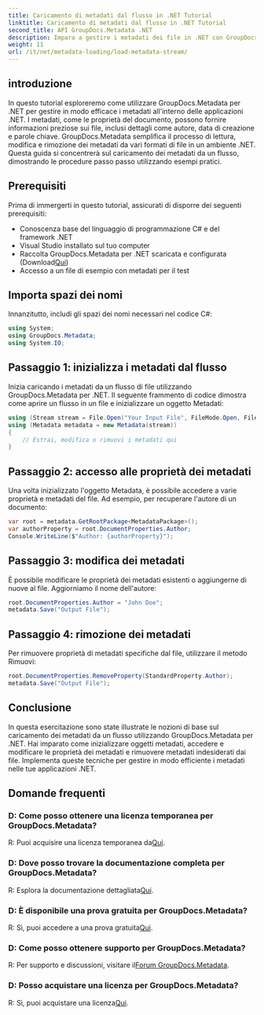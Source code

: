 ```yaml
---
title: Caricamento di metadati dal flusso in .NET Tutorial
linktitle: Caricamento di metadati dal flusso in .NET Tutorial
second_title: API GroupDocs.Metadata .NET
description: Impara a gestire i metadati dei file in .NET con GroupDocs.Metadata. Guida passo passo per caricare, modificare e rimuovere i metadati dagli stream.
weight: 11
url: /it/net/metadata-loading/load-metadata-stream/
---
```

## introduzione
In questo tutorial esploreremo come utilizzare GroupDocs.Metadata per .NET per gestire in modo efficace i metadati all'interno delle applicazioni .NET. I metadati, come le proprietà del documento, possono fornire informazioni preziose sui file, inclusi dettagli come autore, data di creazione e parole chiave. GroupDocs.Metadata semplifica il processo di lettura, modifica e rimozione dei metadati da vari formati di file in un ambiente .NET. Questa guida si concentrerà sul caricamento dei metadati da un flusso, dimostrando le procedure passo passo utilizzando esempi pratici.
## Prerequisiti
Prima di immergerti in questo tutorial, assicurati di disporre dei seguenti prerequisiti:
- Conoscenza base del linguaggio di programmazione C# e del framework .NET
- Visual Studio installato sul tuo computer
-  Raccolta GroupDocs.Metadata per .NET scaricata e configurata (Download[Qui](https://releases.groupdocs.com/metadata/net/))
- Accesso a un file di esempio con metadati per il test

## Importa spazi dei nomi
Innanzitutto, includi gli spazi dei nomi necessari nel codice C#:
```csharp
using System;
using GroupDocs.Metadata;
using System.IO;
```
## Passaggio 1: inizializza i metadati dal flusso
Inizia caricando i metadati da un flusso di file utilizzando GroupDocs.Metadata per .NET. Il seguente frammento di codice dimostra come aprire un flusso in un file e inizializzare un oggetto Metadati:

```csharp
using (Stream stream = File.Open("Your Input File", FileMode.Open, FileAccess.ReadWrite))
using (Metadata metadata = new Metadata(stream))
{
    // Estrai, modifica o rimuovi i metadati qui
}
```
## Passaggio 2: accesso alle proprietà dei metadati
Una volta inizializzato l'oggetto Metadata, è possibile accedere a varie proprietà e metadati del file. Ad esempio, per recuperare l'autore di un documento:

```csharp
var root = metadata.GetRootPackage<MetadataPackage>();
var authorProperty = root.DocumentProperties.Author;
Console.WriteLine($"Author: {authorProperty}");
```
## Passaggio 3: modifica dei metadati
È possibile modificare le proprietà dei metadati esistenti o aggiungerne di nuove al file. Aggiorniamo il nome dell'autore:

```csharp
root.DocumentProperties.Author = "John Doe";
metadata.Save("Output File");
```
## Passaggio 4: rimozione dei metadati
Per rimuovere proprietà di metadati specifiche dal file, utilizzare il metodo Rimuovi:

```csharp
root.DocumentProperties.RemoveProperty(StandardProperty.Author);
metadata.Save("Output File");
```

## Conclusione
In questa esercitazione sono state illustrate le nozioni di base sul caricamento dei metadati da un flusso utilizzando GroupDocs.Metadata per .NET. Hai imparato come inizializzare oggetti metadati, accedere e modificare le proprietà dei metadati e rimuovere metadati indesiderati dai file. Implementa queste tecniche per gestire in modo efficiente i metadati nelle tue applicazioni .NET.

## Domande frequenti
### D: Come posso ottenere una licenza temporanea per GroupDocs.Metadata?
 R: Puoi acquisire una licenza temporanea da[Qui](https://purchase.groupdocs.com/temporary-license/).
### D: Dove posso trovare la documentazione completa per GroupDocs.Metadata?
 R: Esplora la documentazione dettagliata[Qui](https://tutorials.groupdocs.com/metadata/net/).
### D: È disponibile una prova gratuita per GroupDocs.Metadata?
 R: Sì, puoi accedere a una prova gratuita[Qui](https://releases.groupdocs.com/).
### D: Come posso ottenere supporto per GroupDocs.Metadata?
 R: Per supporto e discussioni, visitare il[Forum GroupDocs.Metadata](https://forum.groupdocs.com/c/metadata/14).
### D: Posso acquistare una licenza per GroupDocs.Metadata?
 R: Sì, puoi acquistare una licenza[Qui](https://purchase.groupdocs.com/buy).